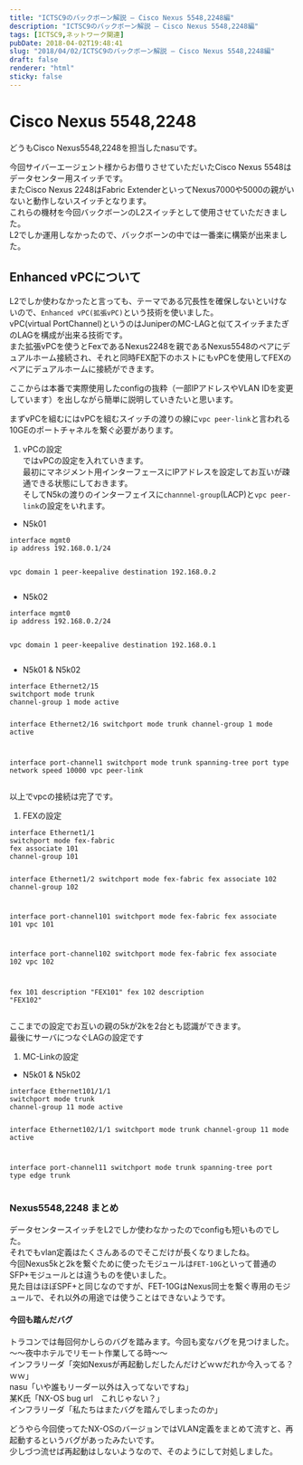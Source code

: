 ```yaml
---
title: "ICTSC9のバックボーン解説 – Cisco Nexus 5548,2248編"
description: "ICTSC9のバックボーン解説 – Cisco Nexus 5548,2248編"
tags: [ICTSC9,ネットワーク関連]
pubDate: 2018-04-02T19:48:41
slug: "2018/04/02/ICTSC9のバックボーン解説 – Cisco Nexus 5548,2248編"
draft: false
renderer: "html"
sticky: false
---
```


<h1>Cisco Nexus 5548,2248</h1>
<p>どうもCisco Nexus5548,2248を担当したnasuです。</p>
<p>今回サイバーエージェント様からお借りさせていただいたCisco Nexus 5548はデータセンター用スイッチです。<br />
またCisco Nexus 2248はFabric ExtenderといってNexus7000や5000の親がいないと動作しないスイッチとなります。<br />
これらの機材を今回バックボーンのL2スイッチとして使用させていただきました。<br />
L2でしか運用しなかったので、バックボーンの中では一番楽に構築が出来ました。</p>
<h2>Enhanced vPCについて</h2>
<p>L2でしか使わなかったと言っても、テーマである冗長性を確保しないといけないので、<code>Enhanced vPC(拡張vPC)</code>という技術を使いました。<br />
vPC(virtual PortChannel)というのはJuniperのMC-LAGと似てスイッチまたぎのLAGを構成が出来る技術です。<br />
また拡張vPCを使うとFexであるNexus2248を親であるNexus5548のペアにデュアルホーム接続され、それと同時FEX配下のホストにもvPCを使用してFEXのペアにデュアルホームに接続ができます。</p>
<p>ここからは本番で実際使用したconfigの抜粋（一部IPアドレスやVLAN IDを変更しています）を出しながら簡単に説明していきたいと思います。<br />
<img decoding="async" src="https://i.imgur.com/dB1M3Ap.jpg.webp" alt=""></p>
<p>まずvPCを組むにはvPCを組むスイッチの渡りの線に<code>vpc peer-link</code>と言われる10GEのポートチャネルを繋ぐ必要があります。</p>
<ol>
<li>vPCの設定<br />
ではvPCの設定を入れていきます。<br />
最初にマネジメント用インターフェースにIPアドレスを設定してお互いが疎通できる状態にしておきます。<br />
そしてN5kの渡りのインターフェイスに<code>channnel-group</code>(LACP)と<code>vpc peer-link</code>の設定をいれます。</li>
</ol>
<ul>
<li>N5k01</li>
</ul>
<pre><code>interface mgmt0
ip address 192.168.0.1/24

vpc domain 1
peer-keepalive destination 192.168.0.2</code></pre>
<ul>
<li>N5k02</li>
</ul>
<pre><code>interface mgmt0
ip address 192.168.0.2/24

vpc domain 1
peer-keepalive destination 192.168.0.1</code></pre>
<ul>
<li>N5k01 &amp; N5k02</li>
</ul>
<pre><code>interface Ethernet2/15
switchport mode trunk
channel-group 1 mode active

interface Ethernet2/16
switchport mode trunk
channel-group 1 mode active

interface port-channel1
switchport mode trunk
spanning-tree port type network
speed 10000
vpc peer-link</code></pre>
<p>以上でvpcの接続は完了です。</p>
<ol>
<li>FEXの設定</li>
</ol>
<pre><code>interface Ethernet1/1
switchport mode fex-fabric
fex associate 101
channel-group 101

interface Ethernet1/2
switchport mode fex-fabric
fex associate 102
channel-group 102

interface port-channel101
switchport mode fex-fabric
fex associate 101
vpc 101

interface port-channel102
switchport mode fex-fabric
fex associate 102
vpc 102

fex 101
description &quot;FEX101&quot;
fex 102
description &quot;FEX102&quot;</code></pre>
<p>ここまでの設定でお互いの親の5kが2kを2台とも認識ができます。<br />
最後にサーバにつなぐLAGの設定です</p>
<ol>
<li>MC-Linkの設定</li>
</ol>
<ul>
<li>N5k01 &amp; N5k02</li>
</ul>
<pre><code>interface Ethernet101/1/1
switchport mode trunk
channel-group 11 mode active

interface Ethernet102/1/1
switchport mode trunk
channel-group 11 mode active

interface port-channel11
switchport mode trunk
spanning-tree port type edge trunk</code></pre>
<h3>Nexus5548,2248 まとめ</h3>
<p>データセンタースイッチをL2でしか使わなかったのでconfigも短いものでした。<br />
それでもvlan定義はたくさんあるのでそこだけが長くなりましたね。<br />
今回Nexus5kと2kを繋ぐために使ったモジュールは<code>FET-10G</code>といって普通のSFP+モジュールとは違うものを使いました。<br />
見た目はほぼSPF+と同じなのですが、FET-10GはNexus同士を繋ぐ専用のモジュールで、それ以外の用途では使うことはできないようです。</p>
<h4>今回も踏んだバグ</h4>
<p>トラコンでは毎回何かしらのバグを踏みます。今回も変なバグを見つけました。<br />
〜〜夜中ホテルでリモート作業してる時〜〜<br />
インフラリーダ「突如Nexusが再起動しだしたんだけどｗｗだれか今入ってる？ｗｗ」<br />
nasu「いや誰もリーダー以外は入ってないですね」<br />
某K氏「NX-OS bug url　これじゃない？」<br />
インフラリーダ「私たちはまたバグを踏んでしまったのか」</p>
<p>どうやら今回使ってたNX-OSのバージョンではVLAN定義をまとめて流すと、再起動するというバグがあったみたいです。<br />
少しづつ流せば再起動はしないようなので、そのようにして対処しました。</p>
